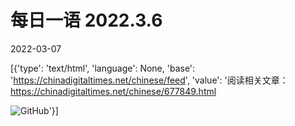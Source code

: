 # 每日一语 2022.3.6

2022-03-07

[{'type': 'text/html', 'language': None, 'base': 'https://chinadigitaltimes.net/chinese/feed', 'value': '阅读相关文章：https://chinadigitaltimes.net/chinese/677849.html

![GitHub](https://chinadigitaltimes.net/chinese/files/2022/03/3.6.jpg)'}]